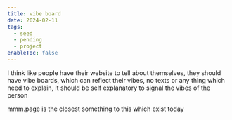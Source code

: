```yaml
---
title: vibe board
date: 2024-02-11
tags:
  - seed
  - pending
  - project
enableToc: false
---
```

I think like people have their website to tell about themselves, they should have vibe boards, which can reflect their vibes, no texts or any thing which need to explain, it should be self explanatory to signal the vibes of the person

mmm.page is the closest something to this which exist today
